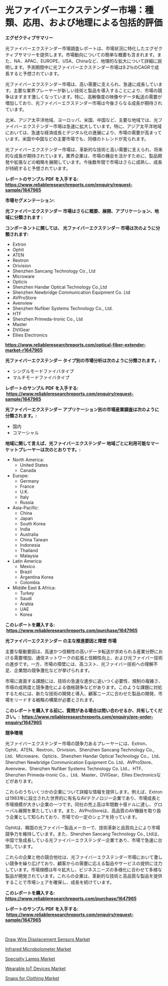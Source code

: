 <p><h1>光ファイバーエクステンダー市場：種類、応用、および地理による包括的評価</h1></p><p><strong>エグゼクティブサマリー</strong></p>
<p><p>光ファイバーエクステンダー市場調査レポートは、市場状況に特化したエグゼクティブサマリーを提供します。市場動向についての簡単な概要も含まれます。また、NA、APAC、EUROPE、USA、Chinaなど、地理的な拡大について詳細に説明します。予測期間中に光ファイバーエクステンダー市場は9.2％のCAGRで成長すると予想されています。</p><p>光ファイバーエクステンダー市場は、高い需要に支えられ、急速に成長しています。主要な業界プレーヤーが新しい技術と製品を導入することにより、市場の競争はますます激しくなっています。特に、高解像度の映像やデータ転送の需要が増加しており、光ファイバーエクステンダー市場は今後さらなる成長が期待されています。</p><p>北米、アジア太平洋地域、ヨーロッパ、米国、中国など、主要な地域では、光ファイバーエクステンダー市場は急速に拡大しています。特に、アジア太平洋地域においては、急速な経済成長とデジタル化の進展により、市場の需要が高まっています。米国や中国などの主要市場でも、同様のトレンドが見られます。</p><p>光ファイバーエクステンダー市場は、革新的な技術と高い需要に支えられ、将来的な成長が期待されています。業界企業は、市場の機会を活かすために、製品開発や拡張などの戦略を展開しています。今後数年間で市場はさらに成熟し、成長が持続すると予想されています。</p></p>
<p><strong>レポートのサンプル PDF を入手する: <a href="https://www.reliableresearchreports.com/enquiry/request-sample/1647965">https://www.reliableresearchreports.com/enquiry/request-sample/1647965</a></strong></p>
<p><strong>市場セグメンテーション:</strong></p>
<p><strong> 光ファイバーエクステンダー 市場はさらに概要、展開、アプリケーション、地域に分類されます :</strong></p>
<p><strong>コンポーネントに関しては、 光ファイバーエクステンダー 市場は次のように分類されます: &nbsp;</strong></p>
<p><ul><li>Extron</li><li>Ophit</li><li>ATEN</li><li>Rextron</li><li>Orivision</li><li>Shenzhen Sancang Technology Co., Ltd</li><li>Microware</li><li>Opticis</li><li>Shenzhen Handar Optical Technology Co.,Ltd</li><li>Shenzhen Newbridge Communication Equipment Co. Ltd</li><li>AVProStore</li><li>Avenview</li><li>Shenzhen Nufiber Systems Technology Co., Ltd.</li><li>HTF</li><li>Shenzhen Primeda-tronic Co., Ltd</li><li>Master</li><li>DVIGear</li><li>Ellies Electronics</li></ul></p>
<p><strong><a href="https://www.reliableresearchreports.com/optical-fiber-extender-market-r1647965">https://www.reliableresearchreports.com/optical-fiber-extender-market-r1647965</a></strong></p>
<p><strong> 光ファイバーエクステンダー タイプ別の市場分析は次のように分類されます。:</strong></p>
<p><ul><li>シングルモードファイバタイプ</li><li>マルチモードファイバタイプ</li></ul></p>
<p><strong>レポートのサンプル PDF を入手する: &nbsp;<a href="https://www.reliableresearchreports.com/enquiry/request-sample/1647965">https://www.reliableresearchreports.com/enquiry/request-sample/1647965</a></strong></p>
<p><strong> 光ファイバーエクステンダー アプリケーション別の市場産業調査は次のように分類されます。:</strong></p>
<p><ul><li>国内</li><li>コマーシャル</li></ul></p>
<p><strong>地域に関して言えば、光ファイバーエクステンダー 地域ごとに利用可能なマーケットプレーヤーは次のとおりです。:</strong></p>
<p><ul>
    <li>
        North America:
        <ul>
            <li>United States</li>
            <li>Canada</li>
        </ul>
    </li>
    <li>
        Europe:
        <ul>
            <li>Germany</li>
            <li>France</li>
            <li>U.K.</li>
            <li>Italy</li>
            <li>Russia</li>
        </ul>
    </li>
    <li>
        Asia-Pacific:
        <ul>
            <li>China</li>
            <li>Japan</li>
            <li>South Korea</li>
            <li>India</li>
            <li>Australia</li>
            <li>China Taiwan</li>
            <li>Indonesia</li>
            <li>Thailand</li>
            <li>Malaysia</li>
        </ul>
    </li>
    <li>
        Latin America:
        <ul>
            <li>Mexico</li>
            <li>Brazil</li>
            <li>Argentina Korea</li>
            <li>Colombia</li>
        </ul>
    </li>
    <li>
        Middle East & Africa:
        <ul>
            <li>Turkey</li>
            <li>Saudi</li>
            <li>Arabia</li>
            <li>UAE</li>
            <li>Korea</li>
        </ul>
    </li>
    </ul></p>
<p><strong>このレポートを購入する: &nbsp;<a href="https://www.reliableresearchreports.com/purchase/1647965">https://www.reliableresearchreports.com/purchase/1647965</a></strong></p>
<p><strong>光ファイバーエクステンダー の主な推進要因と障壁 市場</strong></p>
<p><p>主要な駆動要因は、高速かつ信頼性の高いデータ転送が求められる産業分野における需要増加、通信ネットワークの拡張と信頼性向上、および光ファイバー技術の進歩です。一方、市場の障壁には、高コスト、光ファイバー技術への理解不足、企業間の競争激化などが挙げられます。</p><p>市場に直面する課題には、技術の急速な進歩に追いつく必要性、規制の複雑さ、市場の成熟度と競争激化による価格競争などがあります。このような課題に対処するためには、新たな技術の開発と導入、顧客ニーズに合わせた製品の開発、市場をリードする戦略の構築が必要とされます。</p></p>
<p><strong>このレポートを購入する前に、質問がある場合は問い合わせるか、共有してください。:&nbsp; <a href="https://www.reliableresearchreports.com/enquiry/pre-order-enquiry/1647965">https://www.reliableresearchreports.com/enquiry/pre-order-enquiry/1647965</a></strong></p>
<p><strong>競争環境</strong></p>
<p><p>光ファイバーエクステンダー市場の競争力あるプレーヤーには、Extron、Ophit、ATEN、Rextron、Orivision、Shenzhen Sancang Technology Co., Ltd、Microware、Opticis、Shenzhen Handar Optical Technology Co.、Ltd、Shenzhen Newbridge Communication Equipment Co. Ltd、AVProStore、Avenview、Shenzhen Nufiber Systems Technology Co. Ltd.、HTF、Shenzhen Primeda-tronic Co.、Ltd、Master、DVIGear、Ellies Electronicsなどがあります。</p><p>これらのうちいくつかの企業について詳細な情報を提供します。例えば、Extronは1983年に設立された世界的に有名なAVテクノロジー企業であり、市場成長と市場規模が大きい企業の一つです。同社の売上高は年間数十億ドルに達し、グローバル展開を果たしています。また、AVProStoreは、高品質のAV機器を取り扱う企業として知られており、市場での一定のシェアを持っています。</p><p>Ophitは、韓国の光ファイバー製品メーカーで、技術革新と品質向上により市場競争力を維持しています。また、Shenzhen Sancang Technology Co., Ltdは、中国で急成長している光ファイバーエクステンダー企業であり、市場で急速に台頭しています。</p><p>これらの企業と他の競合他社は、光ファイバーエクステンダー市場において激しい競争を繰り広げており、顧客からの需要に応える製品やサービスの提供に注力しています。市場規模は年々拡大し、ビジネスニーズの多様化に合わせて多様な製品が開発されています。これらの企業は、革新的な技術と高品質な製品を提供することで市場シェアを確保し、成長を続けています。</p></p>
<p><strong>このレポートを購入する: &nbsp; <a href="https://www.reliableresearchreports.com/purchase/1647965">https://www.reliableresearchreports.com/purchase/1647965</a></strong></p>
<p><strong>レポートのサンプル PDF を入手する: &nbsp;<a href="https://www.reliableresearchreports.com/enquiry/request-sample/1647965">https://www.reliableresearchreports.com/enquiry/request-sample/1647965</a></strong><strong></strong></p>
<p>&nbsp;</p>
<p><p><a href="https://www.linkedin.com/pulse/draw-wire-displacement-sensors-market-analysis-sze-forecasted-djsae">Draw Wire Displacement Sensors Market</a></p><p><a href="https://github.com/lataunyatinikmelvin59ilbd0dv/Market-Research-Report-List-2/blob/main/infrared-microbolometer-market.md">Infrared Microbolometer Market</a></p><p><a href="https://issuu.com/reportprime-2/docs/specialty-lamps-market-size-2030.pptx">Specialty Lamps Market</a></p><p><a href="https://www.linkedin.com/pulse/wearable-iot-devicesnbspmarket-focuses-market-share-size-psmbe">Wearable IoT Devices Market</a></p><p><a href="https://issuu.com/reportprime-2/docs/snaps-for-clothing-market-size-2030.pptx">Snaps for Clothing Market</a></p></p>